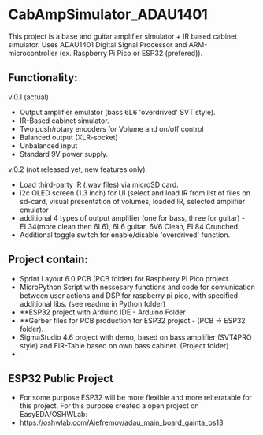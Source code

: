 # CabAmpSimulator_ADAU1401

This project is a base and guitar amplifier simulator + IR based cabinet simulator. Uses ADAU1401 Digital Signal Processor and ARM-microcontroller (ex. Raspberry Pi Pico or ESP32 (prefered)). 

## Functionality:

v.0.1 (actual)
- Output amplifier emulator (bass 6L6 'overdrived' SVT style). 
- IR-Based cabinet simulator.
- Two push/rotary encoders for Volume and on/off control
- Balanced output (XLR-socket)
- Unbalanced input
- Standard 9V power supply. 

v.0.2 (not released yet, new features only).
- Load third-party IR (.wav files) via microSD card. 
- i2c OLED screen (1.3 inch) for UI (select and load IR from list of files on sd-card, visual presentation of volumes, loaded IR, selected amplifier emulator
- additional 4 types of output amplifier (one for bass, three for guitar) - EL34(more clean then 6L6), 6L6 guitar, 6V6 Clean, EL84 Crunched.
- Additional toggle switch for enable/disable 'overdrived' function. 

## Project contain:

- Sprint Layout 6.0 PCB (PCB folder) for Raspberry Pi Pico project.
- MicroPython Script with nessesary functions and code for comunication between user actions and DSP for raspberry pi pico, with specified additional libs. (see readme in Python folder)
- **ESP32 project with Arduino IDE - Arduino Folder
- **Gerber files for PCB production for ESP32 project - (PCB -> ESP32 folder).
- SigmaStudio 4.6 project with demo, based on bass amplifier (SVT4PRO style) and FIR-Table based on own bass cabinet. (Project folder)
-
## ESP32 Public Project

- For some purpose ESP32 will be more flexible and more reiteratable for this project. For this purpose created a open project on EasyEDA/OSHWLab:
- https://oshwlab.com/Aiefremov/adau_main_board_gainta_bs13
